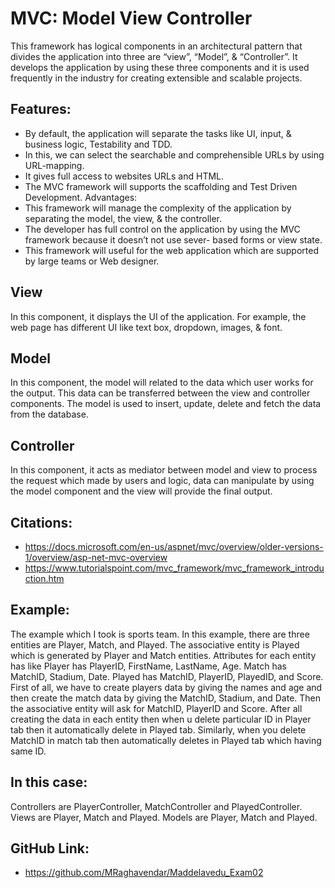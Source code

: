 # MVC: Model View Controller
This framework has logical components in an architectural pattern that divides the application into three are “view”, “Model”, & “Controller”. It develops the application by using these three components and it is used frequently in the industry for creating extensible and scalable projects.
## Features: 
- By default, the application will separate the tasks like UI, input, & business logic, Testability and TDD. 
- In this, we can select the searchable and comprehensible URLs by using URL-mapping.
- It gives full access to websites URLs and HTML.
- The MVC framework will supports the scaffolding and Test Driven Development.
Advantages:
- This framework will manage the complexity of the application by separating the model, the view, & the controller.
- The developer has full control on the application by using the MVC framework because it doesn’t not use sever- based forms or view state.
- This framework will useful for the web application which are supported by large teams or Web designer.
## View
In this component, it displays the UI of the application. For example, the web page has different UI like text box, dropdown, images, & font.
## Model
In this component, the model will related to the data which user works for the output. This data can be transferred between the view and controller components. The model is used to insert, update, delete and fetch the data from the database.
## Controller
In this component, it acts as mediator between model and view to process the request which made by users and logic, data can manipulate by using the model component and the view will provide the final output.
                                       
## Citations:
- https://docs.microsoft.com/en-us/aspnet/mvc/overview/older-versions-1/overview/asp-net-mvc-overview
- https://www.tutorialspoint.com/mvc_framework/mvc_framework_introduction.htm
## Example:
The example which I took is sports team. In this example, there are three entities are Player, Match, and Played. The associative entity is Played which is generated by Player and Match entities. Attributes for each entity has like Player has PlayerID, FirstName, LastName, Age. Match has MatchID, Stadium, Date. Played has MatchID, PlayerID, PlayedID, and Score. First of all, we have to create players data by giving  the names and age and then create the match data by giving the MatchID, Stadium, and Date. Then the associative entity will ask for MatchID, PlayerID and Score. After all creating the data in each entity then when u delete particular ID in Player tab then it automatically delete in Played tab. Similarly, when you delete MatchID in match tab then automatically deletes in Played tab which having same ID.
## In this case:
Controllers are PlayerController, MatchController and PlayedController.
Views are Player, Match and Played.
Models are Player, Match and Played.
## GitHub Link:
- https://github.com/MRaghavendar/Maddelavedu_Exam02
